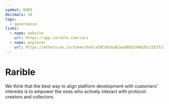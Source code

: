 ```yaml
---
symbol: RARI
decimals: 18
tags:
  - governance
links:
  - name: website
    url: https://app.rarible.com/rari
  - name: explorer
    url: https://etherscan.io/token/0xFca59Cd816aB1eaD66534D82bc21E7515cE441CF
---
```


# Rarible

We think that the best way to align platform development with customers' interests is to empower the ones who actively interact with protocol: creators and collectors.
